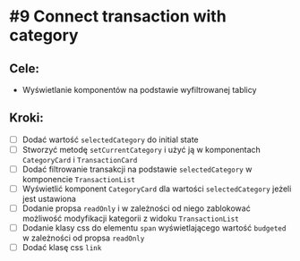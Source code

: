 # #9 Connect transaction with category

## Cele:
- Wyświetlanie komponentów na podstawie wyfiltrowanej tablicy

## Kroki:
- [ ] Dodać wartość `selectedCategory` do initial state
- [ ] Stworzyć metodę `setCurrentCategory` i użyć ją w komponentach `CategoryCard` i `TransactionCard`
- [ ] Dodać filtrowanie transakcji na podstawie `selectedCategory` w komponencie `TransactionList`
- [ ] Wyświetlić komponent `CategoryCard` dla wartości `selectedCategory` jeżeli jest ustawiona
- [ ] Dodanie propsa `readOnly` i w zależności od niego zablokować możliwość modyfikacji kategorii z widoku `TransactionList`
- [ ] Dodanie klasy css do elementu `span` wyświetlającego wartość `budgeted` w zależności od propsa `readOnly`
- [ ] Dodać klasę css `link`
